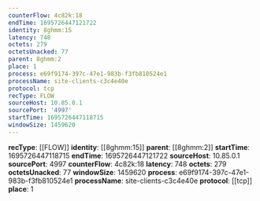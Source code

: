 ```yaml
---
counterFlow: 4c82k:18
endTime: 1695726447121722
identity: 8ghmm:15
latency: 748
octets: 279
octetsUnacked: 77
parent: 8ghmm:2
place: 1
process: e69f9174-397c-47e1-983b-f3fb810524e1
processName: site-clients-c3c4e40e
protocol: tcp
recType: FLOW
sourceHost: 10.85.0.1
sourcePort: '4997'
startTime: 1695726447118715
windowSize: 1459620
---
```

**recType**: [[FLOW]]
**identity**: [[8ghmm:15]]
**parent**: [[8ghmm:2]]
**startTime**: 1695726447118715
**endTime**: 1695726447121722
**sourceHost**: 10.85.0.1
**sourcePort**: 4997
**counterFlow**: 4c82k:18
**latency**: 748
**octets**: 279
**octetsUnacked**: 77
**windowSize**: 1459620
**process**: e69f9174-397c-47e1-983b-f3fb810524e1
**processName**: site-clients-c3c4e40e
**protocol**: [[tcp]]
**place**: 1